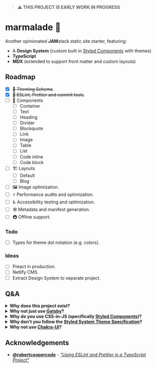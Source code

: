 > **⚠️ THIS PROJECT IS EARLY WORK IN PROGRESS**

# marmalade 🍊

Another opinionated **JAM**stack static site starter, featuring:

- A **Design System** (custom built in [Styled Components](https://styled-components.com/) with themes)
- **TypeScript**
- **MDX** (extended to support front matter and custom layouts)

## Roadmap

- [x] ~~🎨 Theming Schema~~.
- [x] ~~🔎 ESLint, Prettier and commit tools~~.
- [ ] 🧱 Components
  - [ ] Container
  - [ ] Text
  - [ ] Heading
  - [ ] Divider
  - [ ] Blockquote
  - [ ] Link
  - [ ] Image
  - [ ] Table
  - [ ] List
  - [ ] Code inline
  - [ ] Code block
- [ ] 🏗 Layouts
  - [ ] Default
  - [ ] Blog
- [ ] 🖼 Image optimization.
- [ ] ⚡️ Performance audits and optimization.
- [ ] ♿️ Accessibility testing and optimization.
- [ ] 🕸 Metadata and manifest generation.
- [ ] 🚇 Offline support.

### Todo

- [ ] Types for theme dot notation (e.g. colors).

### Ideas

- [ ] Preact in production.
- [ ] Netlify CMS.
- [ ] Extract Design System to separate project.

## Q&A

<details>
 <summary><b>Why does this project exist?</b></summary>
  <p>It's how I like to build things right now. You might like it too or you might not; and that's totally fine.</p>

  <p>This project was born out of a polarization on "how things should be built" in the current Front End climate. Specifically, a comment stating "stop wasting time perfecting your personal site's tech stack". Tweaking my tech stack pushes me to leave my comfort zone and broaden my knowledge; I'd actively encourage others to try new tools where possible.</p>

  <p>Build what you love and don't feel disheartened to try something new or go down a different route.</p>
</details>

<details>
 <summary><b>Why not just use <a href="https://www.gatsbyjs.org/">Gatsby</a>?</b></summary>
  I love <a href="https://www.gatsbyjs.org/">Gatsby</a>, I use it for my <a href="https://github.com/joe-bell/joebell.co.uk">personal site</a>. I like the fact I can install a plugin and let it magically solve my problems, but I equally think it's important to understand what goes on <em>behind</em> the scenes. I heard about Next.js' static export feature just after finishing my personal site and felt like it was worth an explore.
</details>

<details>
 <summary><b>Why do you use CSS-in-JS (specifically <a href="https://styled-components.com/">Styled Components</a>)?</b></summary>
  It feels right. I was a SASS advocate, but now it just feels cumbersome and outdated. With CSS-in-JS I can make the most of a theme schema to reinforce design tokens. In comparison to Emotion, Styled Components benefits from a wider community, better TypeScript support and <a href="https://github.com/emotion-js/emotion/issues/1178">less restrictions on how to write CSS</a>.
</details>

<details>
 <summary><b>Why don't you follow the <a href="https://styled-system.com/theme-specification/">Styled System Theme Specification</a>?</b></summary>
  Marmalade's components use Styled System under the hood to generate themed style props. I just wasn't particularly a fan of the plural naming convention of theme keys, but I might change my mind on this if it's problematic.
</details>

<details>
 <summary><b>Why not use <a href="https://chakra-ui.com/">Chakra-UI</a>?</b></summary>
    <a href="https://chakra-ui.com/">Chakra-UI</a> is bound to the Styled System Theme Specification and Emotion, so unfortunately not an option for this project 💔
</details>

## Acknowledgements

- [**@robertcoopercode**](https://github.com/robertcoopercode) - [_"Using ESLint and Prettier in a TypeScript Project"_](https://www.robertcooper.me/using-eslint-and-prettier-in-a-typescript-project)
